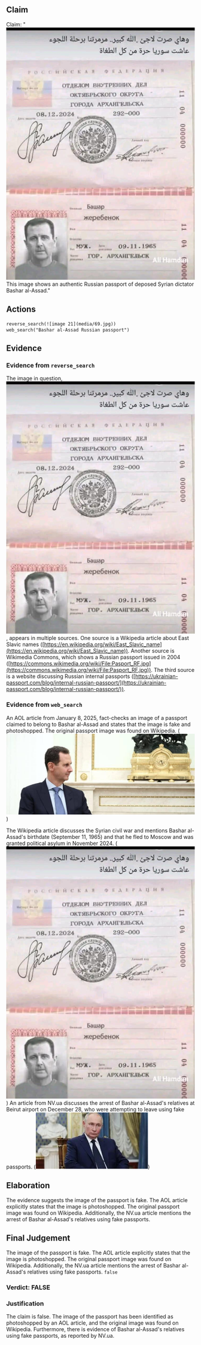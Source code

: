 ## Claim
Claim: "![image 21](media/69.jpg) This image shows an authentic Russian passport of deposed Syrian dictator Bashar al-Assad."

## Actions
```
reverse_search(![image 21](media/69.jpg))
web_search("Bashar al-Assad Russian passport")
```

## Evidence
### Evidence from `reverse_search`
The image in question, ![image 21](media/69.jpg), appears in multiple sources. One source is a Wikipedia article about East Slavic names ([https://en.wikipedia.org/wiki/East_Slavic_name](https://en.wikipedia.org/wiki/East_Slavic_name)). Another source is Wikimedia Commons, which shows a Russian passport issued in 2004 ([https://commons.wikimedia.org/wiki/File:Pasport_RF.jpg](https://commons.wikimedia.org/wiki/File:Pasport_RF.jpg)). The third source is a website discussing Russian internal passports ([https://ukrainian-passport.com/blog/internal-russian-passport/](https://ukrainian-passport.com/blog/internal-russian-passport/)).


### Evidence from `web_search`
An AOL article from January 8, 2025, fact-checks an image of a passport claimed to belong to Bashar al-Assad and states that the image is fake and photoshopped. The original passport image was found on Wikipedia. (![image 2651](media/2025-08-07_20-52-1754599946-890665.jpg))

The Wikipedia article discusses the Syrian civil war and mentions Bashar al-Assad's birthdate (September 11, 1965) and that he fled to Moscow and was granted political asylum in November 2024. (![image 21](media/69.jpg)) An article from NV.ua discusses the arrest of Bashar al-Assad's relatives at Beirut airport on December 28, who were attempting to leave using fake passports. (![image 2674](media/2025-08-07_20-58-1754600338-410139.jpg))


## Elaboration
The evidence suggests the image of the passport is fake. The AOL article explicitly states that the image is photoshopped. The original passport image was found on Wikipedia. Additionally, the NV.ua article mentions the arrest of Bashar al-Assad's relatives using fake passports.


## Final Judgement
The image of the passport is fake. The AOL article explicitly states that the image is photoshopped. The original passport image was found on Wikipedia. Additionally, the NV.ua article mentions the arrest of Bashar al-Assad's relatives using fake passports. `false`

### Verdict: FALSE

### Justification
The claim is false. The image of the passport has been identified as photoshopped by an AOL article, and the original image was found on Wikipedia. Furthermore, there is evidence of Bashar al-Assad's relatives using fake passports, as reported by NV.ua.
